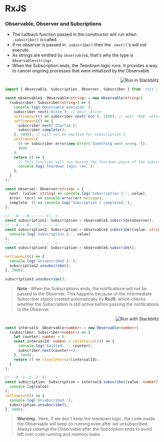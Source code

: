 # RxJS

### Observable, Observer and Subcriptions
- The callback function passed in the constructor will run when `.subscribe()` is called.
- If no observer is passed in `.subscribe()` then the `.next()`'s will not execute.
- As strings are emitted by `observable$`, that's why the type is `Observable<string>`.
- When the Subscription ends, the _Teardown logic_ runs. It provides a way to cancel ongoing processes that were initialized by the Observable.

<a href="https://stackblitz.com/edit/rxjs-aaqebw?devToolsHeight=50&file=index.ts" target="_blank"><img align="right" src="https://img.shields.io/badge/Run_with_Stackblitz-gray?logo=Stackblitz&logoColor=1389FD" alt="Run in Stackblitz"></a><br>
```typescript
import { Observable, Subscription, Observer, Subscriber } from 'rxjs';

const observable$: Observable<string> = new Observable<string>(
  (subscriber: Subscriber<string>) => {
    console.log('Observable executed.');
    subscriber.next('Alice'); // emit 'Alice'
    setTimeout(() => subscriber.next('Bob'), 1000); // emit 'Bob' after 1000 ms
    setTimeout(() => {
      subscriber.next('Charlie');
      subscriber.complete();
    }, 3000); // will not be emitted for Subscription 2
    setTimeout(
      () => subscriber.error(new Error('Something went wrong.')),
      4000
    );
    return () => {
      // This function will run during the Teardown phase of the Subscription
      console.log('Teardown logic ran.');
    };
  }
);

const observer: Observer<string> = {
  next: (value: string) => console.log('Subscription 1:', value),
  error: (err) => console.error(err.message),
  complete: () => console.log('Subcription 1 completed.'),
};

// --A----B--------C|-->
const subscription1: Subscription = observable$.subscribe(observer);
// --A----B----|------->
const subscription2: Subscription = observable$.subscribe((value: string) =>
  console.log('Subscription 2:', value)
);
// -------------------->
const subscription3: Subscription = observable$.subscribe();

setTimeout(() => {
  console.log('Unsubscribed 2.');
  subscription2.unsubscribe();
}, 2000);

subscription3.unsubscribe();
```
> **Note** :
> When the Subscriptions ends, the notifications will not be passed to the Observer. This happens because of the intermediate Subscriber object created automatically by **RxJS**, which checks whether the Subscription is still active before passing the notifications to the Observer.

<a href="https://stackblitz.com/edit/rxjs-wpyvpt?devToolsHeight=50&file=index.ts" target="_blank"><img align="right" src="https://img.shields.io/badge/Run_with_Stackblitz-gray?logo=Stackblitz&logoColor=1389FD" alt="Run with Stackblitz"></a><br>
```typescript
const interval$: Observable<number> = new Observable<number>(
  (subscriber: Subscriber<number>) => {
    let counter: number = 0;
    const intervalId: number = setInterval(() => {
      console.log('Emitted: ', counter);
      subscriber.next(counter++);
    }, 1000);
    return () => clearInterval(intervalId);
  }
);

// --0--1--2--3--4|---->
const subscription: Subscription = interval$.subscribe((value: number) =>
  console.log(value)
);
setTimeout(() => {
  console.log('Unsubscribed.');
  subscription.unsubscribe();
}, 5000);
```
> **Warning** :
> Here, if we don't keep the teardown logic, the code inside the Observable will keep on running even after we unsubscribed. Always cleanup the Observable after the Subcription ends to avoid left over code running and memory leaks.

